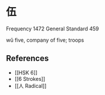 # 伍
Frequency 1472
General Standard 459

wǔ
five, company of five; troops

## References
- [[HSK 6]]
- [[6 Strokes]]
- [[人 Radical]]